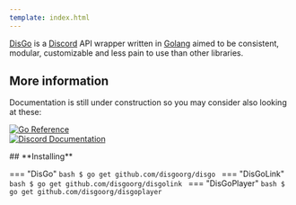 ```yaml
---
template: index.html
---
```


<!-- Placeholder to make the page render -->

<div class="grid-container" markdown>
<div class="grid-child grid-child-sized" markdown>

[DisGo](https://github.com/disgoorg/disgo) is a [Discord](https://discord.com/) API wrapper written in [Golang](https://golang.org/) aimed to be consistent, modular, customizable and less pain to use than other libraries.

## **More information**
Documentation is still under construction so you may consider also looking at these:

[![Go Reference](https://pkg.go.dev/badge/github.com/disgoorg/disgo.svg)](https://pkg.go.dev/github.com/disgoorg/disgo) <br>
[![Discord Documentation](https://img.shields.io/badge/Discord%20Documentation-blue.svg)](https://discord.com/developers/docs)
</div>
<div class="grid-child grid-child-sized" markdown>
## **Installing**

=== "DisGo"
    ```bash
    $ go get github.com/disgoorg/disgo
    ```
=== "DisGoLink"
    ```bash
    $ go get github.com/disgoorg/disgolink
    ```
=== "DisGoPlayer"
    ```bash
    $ go get github.com/disgoorg/disgoplayer
    ```
</div>
</div>
